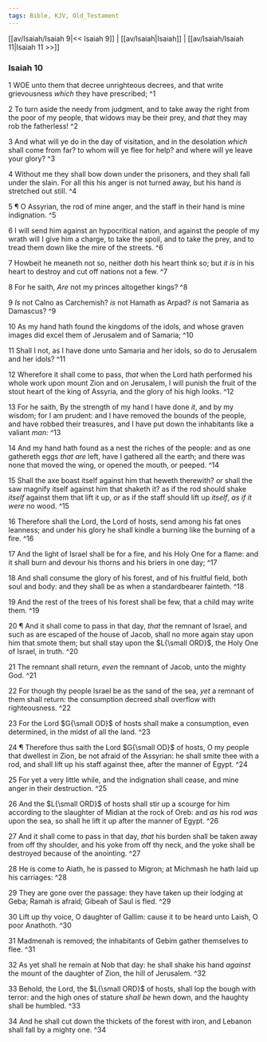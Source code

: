 ```yaml
---
tags: Bible, KJV, Old_Testament
---
```


[[av/Isaiah/Isaiah 9|<< Isaiah 9]] | [[av/Isaiah|Isaiah]] | [[av/Isaiah/Isaiah 11|Isaiah 11 >>]]

### Isaiah 10

1 WOE unto them that decree unrighteous decrees, and that write grievousness _which_ they have prescribed; ^1

2 To turn aside the needy from judgment, and to take away the right from the poor of my people, that widows may be their prey, and _that_ they may rob the fatherless! ^2

3 And what will ye do in the day of visitation, and in the desolation _which_ shall come from far? to whom will ye flee for help? and where will ye leave your glory? ^3

4 Without me they shall bow down under the prisoners, and they shall fall under the slain. For all this his anger is not turned away, but his hand _is_ stretched out still. ^4

5 ¶ O Assyrian, the rod of mine anger, and the staff in their hand is mine indignation. ^5

6 I will send him against an hypocritical nation, and against the people of my wrath will I give him a charge, to take the spoil, and to take the prey, and to tread them down like the mire of the streets. ^6

7 Howbeit he meaneth not so, neither doth his heart think so; but _it_ _is_ in his heart to destroy and cut off nations not a few. ^7

8 For he saith, _Are_ not my princes altogether kings? ^8

9 _Is_ not Calno as Carchemish? _is_ not Hamath as Arpad? _is_ not Samaria as Damascus? ^9

10 As my hand hath found the kingdoms of the idols, and whose graven images did excel them of Jerusalem and of Samaria; ^10

11 Shall I not, as I have done unto Samaria and her idols, so do to Jerusalem and her idols? ^11

12 Wherefore it shall come to pass, _that_ when the Lord hath performed his whole work upon mount Zion and on Jerusalem, I will punish the fruit of the stout heart of the king of Assyria, and the glory of his high looks. ^12

13 For he saith, By the strength of my hand I have done _it_, and by my wisdom; for I am prudent: and I have removed the bounds of the people, and have robbed their treasures, and I have put down the inhabitants like a valiant _man:_ ^13

14 And my hand hath found as a nest the riches of the people: and as one gathereth eggs _that_ _are_ left, have I gathered all the earth; and there was none that moved the wing, or opened the mouth, or peeped. ^14

15 Shall the axe boast itself against him that heweth therewith? _or_ shall the saw magnify itself against him that shaketh it? as if the rod should shake _itself_ against them that lift it up, _or_ as if the staff should lift up _itself_, _as_ _if_ _it_ _were_ no wood. ^15

16 Therefore shall the Lord, the Lord of hosts, send among his fat ones leanness; and under his glory he shall kindle a burning like the burning of a fire. ^16

17 And the light of Israel shall be for a fire, and his Holy One for a flame: and it shall burn and devour his thorns and his briers in one day; ^17

18 And shall consume the glory of his forest, and of his fruitful field, both soul and body: and they shall be as when a standardbearer fainteth. ^18

19 And the rest of the trees of his forest shall be few, that a child may write them. ^19

20 ¶ And it shall come to pass in that day, _that_ the remnant of Israel, and such as are escaped of the house of Jacob, shall no more again stay upon him that smote them; but shall stay upon the $L{\small ORD}$, the Holy One of Israel, in truth. ^20

21 The remnant shall return, _even_ the remnant of Jacob, unto the mighty God. ^21

22 For though thy people Israel be as the sand of the sea, _yet_ a remnant of them shall return: the consumption decreed shall overflow with righteousness. ^22

23 For the Lord $G{\small OD}$ of hosts shall make a consumption, even determined, in the midst of all the land. ^23

24 ¶ Therefore thus saith the Lord $G{\small OD}$ of hosts, O my people that dwellest in Zion, be not afraid of the Assyrian: he shall smite thee with a rod, and shall lift up his staff against thee, after the manner of Egypt. ^24

25 For yet a very little while, and the indignation shall cease, and mine anger in their destruction. ^25

26 And the $L{\small ORD}$ of hosts shall stir up a scourge for him according to the slaughter of Midian at the rock of Oreb: and _as_ his rod _was_ upon the sea, so shall he lift it up after the manner of Egypt. ^26

27 And it shall come to pass in that day, _that_ his burden shall be taken away from off thy shoulder, and his yoke from off thy neck, and the yoke shall be destroyed because of the anointing. ^27

28 He is come to Aiath, he is passed to Migron; at Michmash he hath laid up his carriages: ^28

29 They are gone over the passage: they have taken up their lodging at Geba; Ramah is afraid; Gibeah of Saul is fled. ^29

30 Lift up thy voice, O daughter of Gallim: cause it to be heard unto Laish, O poor Anathoth. ^30

31 Madmenah is removed; the inhabitants of Gebim gather themselves to flee. ^31

32 As yet shall he remain at Nob that day: he shall shake his hand _against_ the mount of the daughter of Zion, the hill of Jerusalem. ^32

33 Behold, the Lord, the $L{\small ORD}$ of hosts, shall lop the bough with terror: and the high ones of stature _shall_ _be_ hewn down, and the haughty shall be humbled. ^33

34 And he shall cut down the thickets of the forest with iron, and Lebanon shall fall by a mighty one. ^34
